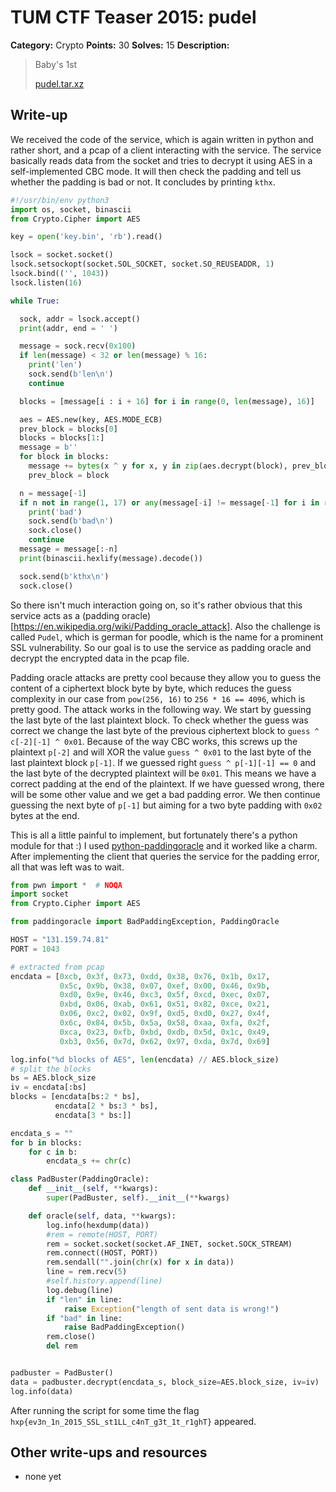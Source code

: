 # TUM CTF Teaser 2015: pudel

**Category:** Crypto
**Points:** 30
**Solves:** 15
**Description:**

> Baby's 1st
> 
> [pudel.tar.xz](pudel.tar.xz)


## Write-up

We received the code of the service, which is again written in python
and rather short, and a pcap of a client interacting with the service.
The service basically reads data from the socket and tries to decrypt
it using AES in a self-implemented CBC mode. It will then check the
padding and tell us whether the padding is bad or not. It concludes
by printing `kthx`.

```python
#!/usr/bin/env python3
import os, socket, binascii
from Crypto.Cipher import AES

key = open('key.bin', 'rb').read()

lsock = socket.socket()
lsock.setsockopt(socket.SOL_SOCKET, socket.SO_REUSEADDR, 1)
lsock.bind(('', 1043))
lsock.listen(16)

while True:

  sock, addr = lsock.accept()
  print(addr, end = ' ')

  message = sock.recv(0x100)
  if len(message) < 32 or len(message) % 16:
    print('len')
    sock.send(b'len\n')
    continue

  blocks = [message[i : i + 16] for i in range(0, len(message), 16)]

  aes = AES.new(key, AES.MODE_ECB)
  prev_block = blocks[0]
  blocks = blocks[1:]
  message = b''
  for block in blocks:
    message += bytes(x ^ y for x, y in zip(aes.decrypt(block), prev_block))
    prev_block = block

  n = message[-1]
  if n not in range(1, 17) or any(message[-i] != message[-1] for i in range(1, n + 1)):
    print('bad')
    sock.send(b'bad\n')
    sock.close()
    continue
  message = message[:-n]
  print(binascii.hexlify(message).decode())

  sock.send(b'kthx\n')
  sock.close()
```

So there isn't much interaction going on, so it's rather obvious that
this service acts as a (padding
oracle)[https://en.wikipedia.org/wiki/Padding_oracle_attack]. Also the
challenge is called `Pudel`, which is german for poodle, which is the 
name for a prominent SSL vulnerability. So our goal is to use the service
as padding oracle and decrypt the encrypted data in the pcap file.

Padding oracle attacks are pretty cool because they allow you to guess
the content of a ciphertext block byte by byte, which reduces the guess
complexity in our case from `pow(256, 16)` to `256 * 16 == 4096`, which is 
pretty good. The attack works in the following way. We start by guessing
the last byte of the last plaintext block. To check whether the guess was 
correct we change the last byte of the previous ciphertext block to 
`guess ^ c[-2][-1] ^ 0x01`. Because of the way CBC works, this screws up the 
plaintext `p[-2]` and will XOR the value `guess ^ 0x01` to the last byte of 
the last plaintext block `p[-1]`. If we guessed right `guess ^ p[-1][-1] == 0` 
and the last byte of the decrypted plaintext will be `0x01`. This means we 
have a correct padding at the end of the plaintext. If we have guessed
wrong, there will be some other value and we get a bad padding error. We 
then continue guessing the next byte of `p[-1]` but aiming for a two byte 
padding with `0x02` bytes at the end.

This is all a little painful to implement, but fortunately there's a python 
module for that :) I used 
[python-paddingoracle](https://github.com/mwielgoszewski/python-paddingoracle)
and it worked like a charm. After implementing the client that queries
the service for the padding error, all that was left was to wait.

```python
from pwn import *  # NOQA
import socket
from Crypto.Cipher import AES

from paddingoracle import BadPaddingException, PaddingOracle

HOST = "131.159.74.81"
PORT = 1043

# extracted from pcap
encdata = [0xcb, 0x3f, 0x73, 0xdd, 0x38, 0x76, 0x1b, 0x17,
           0x5c, 0x9b, 0x38, 0x07, 0xef, 0x00, 0x46, 0x9b,
           0xd0, 0x9e, 0x46, 0xc3, 0x5f, 0xcd, 0xec, 0x07,
           0xbd, 0x06, 0xab, 0x61, 0x51, 0x82, 0xce, 0x21,
           0x06, 0xc2, 0x02, 0x9f, 0xd5, 0xd0, 0x27, 0x4f,
           0x6c, 0x84, 0x5b, 0x5a, 0x58, 0xaa, 0xfa, 0x2f,
           0xca, 0x23, 0xfb, 0xbd, 0xdb, 0x5d, 0x1c, 0x49,
           0xb3, 0x56, 0x7d, 0x62, 0x97, 0xda, 0x7d, 0x69]

log.info("%d blocks of AES", len(encdata) // AES.block_size)
# split the blocks
bs = AES.block_size
iv = encdata[:bs]
blocks = [encdata[bs:2 * bs],
          encdata[2 * bs:3 * bs],
          encdata[3 * bs:]]

encdata_s = ""
for b in blocks:
    for c in b:
        encdata_s += chr(c)

class PadBuster(PaddingOracle):
    def __init__(self, **kwargs):
        super(PadBuster, self).__init__(**kwargs)

    def oracle(self, data, **kwargs):
        log.info(hexdump(data))
        #rem = remote(HOST, PORT)
        rem = socket.socket(socket.AF_INET, socket.SOCK_STREAM)
        rem.connect((HOST, PORT))
        rem.sendall("".join(chr(x) for x in data))
        line = rem.recv(5)
        #self.history.append(line)
        log.debug(line)
        if "len" in line:
            raise Exception("length of sent data is wrong!")
        if "bad" in line:
            raise BadPaddingException()
        rem.close()
        del rem


padbuster = PadBuster()
data = padbuster.decrypt(encdata_s, block_size=AES.block_size, iv=iv)
log.info(data)
```

After running the script for some time the flag 
`hxp{ev3n_1n_2015_SSL_st1LL_c4nT_g3t_1t_r1ghT}` appeared.

## Other write-ups and resources

* none yet
